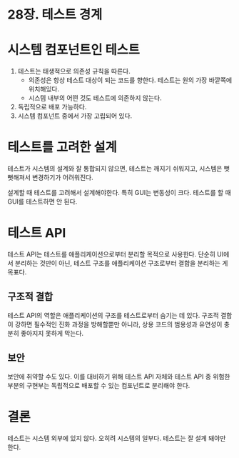 # 28장. 테스트 경계

# 시스템 컴포넌트인 테스트

1. 테스트는 태생적으로 의존성 규칙을 따른다. 
    - 의존성은 항상 테스트 대상이 되는 코드를 향한다. 테스트는 원의 가장 바깥쪽에 위치해있다.
    - 시스템 내부의 어떤 것도 테스트에 의존하지 않는다.
2. 독립적으로 배포 가능하다.
3. 시스템 컴포넌트 중에서 가장 고립되어 있다.

# 테스트를 고려한 설계

테스트가 시스템의 설계와 잘 통합되지 않으면, 테스트는 깨지기 쉬워지고, 시스템은 뻣뻣해져서 변경하기가 어려워진다.

설계할 때 테스트를 고려해서 설계해야한다. 특히 GUI는 변동성이 크다. 테스트를 할 때 GUI를 테스트하면 안 된다.

# 테스트 API

테스트 API는 테스트를 애플리케이션으로부터 분리할 목적으로 사용한다. 단순히 UI에서 분리하는 것만이 아닌, 테스트 구조를 애플리케이션 구조로부터 결합을 분리하는 게 목표다.

## 구조적 결합

테스트 API의 역할은 애플리케이션의 구조를 테스트로부터 숨기는 데 있다. 구조적 결합이 강하면 필수적인 진화 과정을 방해할뿐만 아니라, 상용 코드의 범용성과 유연성이 충분히 좋아지지 못하게 막는다.

## 보안

보안에 취약할 수도 있다. 이를 대비하기 위해 테스트 API 자체와 테스트 API 중 위험한 부분의 구현부는 독립적으로 배포할 수 있는 컴포넌트로 분리해야 한다.

# 결론

테스트는 시스템 외부에 있지 않다. 오히려 시스템의 일부다. 테스트는 잘 설계 돼야만 한다.